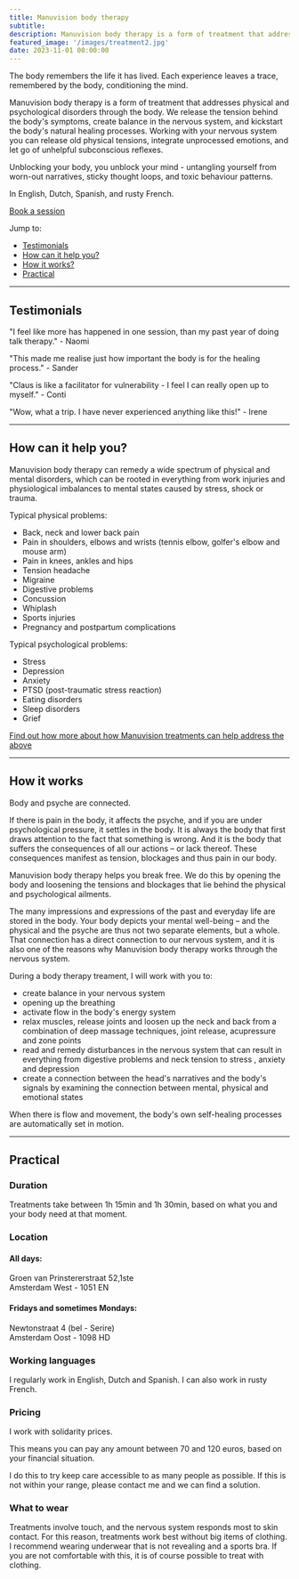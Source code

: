 ```yaml
---
title: Manuvision body therapy
subtitle: 
description: Manuvision body therapy is a form of treatment that addresses physical and psychological disorders through the body. We release the tension behind the body's symptoms, create balance in the nervous system, and kickstart the body's natural healing processes. In English, Dutch, Spanish, and rusty French.
featured_image: '/images/treatment2.jpg'
date: 2023-11-01 00:00:00
---
```


The body remembers the life it has lived.
Each experience leaves a trace, remembered by the body, conditioning the mind.

Manuvision body therapy is a form of treatment that addresses physical and psychological disorders through the body. 
We release the tension behind the body's symptoms, create balance in the nervous system, and kickstart the body's natural healing processes.
Working with your nervous system you can release old physical tensions, integrate unprocessed emotions, and let go of unhelpful subconscious reflexes.

Unblocking your body, you unblock your mind - untangling yourself from worn-out narratives, sticky thought loops, and toxic behaviour patterns.

In English, Dutch, Spanish, and rusty French.

<a href="/contact" class="button button--large">Book a session</a>

Jump to:
* [Testimonials](#testimonials)
* [How can it help you?](#how-can-it-help-you)
* [How it works?](#how-it-works)
* [Practical](#practical)

---

## Testimonials

"I feel like more has happened in one session, than my past year of doing talk therapy." -  Naomi

"This made me realise just how important the body is for the healing process." - Sander

"Claus is like a facilitator for vulnerability - I feel I can really open up to myself." - Conti

"Wow, what a trip. I have never experienced anything like this!" - Irene

---

## How can it help you?

Manuvision body therapy can remedy a wide spectrum of physical and mental disorders, which can be rooted in everything from work injuries and physiological imbalances to mental states caused by stress, shock or trauma.

Typical physical problems:

* Back, neck and lower back pain
* Pain in shoulders, elbows and wrists (tennis elbow, golfer's elbow and mouse arm)
* Pain in knees, ankles and hips
* Tension headache
* Migraine
* Digestive problems
* Concussion
* Whiplash
* Sports injuries
* Pregnancy and postpartum complications

Typical psychological problems:

* Stress
* Depression
* Anxiety
* PTSD (post-traumatic stress reaction)
* Eating disorders
* Sleep disorders
* Grief

[Find out how more about how Manuvision treatments can help address the above](https://manuvision-dk.translate.goog/hvad-kan-kropsterapi-hjaelpe-med/?_x_tr_sl=da&_x_tr_tl=en&_x_tr_hl=en-US&_x_tr_pto=wapp)

---

## How it works

Body and psyche are connected.

If there is pain in the body, it affects the psyche, and if you are under psychological pressure, it settles in the body.
It is always the body that first draws attention to the fact that something is wrong.
And it is the body that suffers the consequences of all our actions – or lack thereof.
These consequences manifest as tension, blockages and thus pain in our body.

Manuvision body therapy helps you break free.
We do this by opening the body and loosening the tensions and blockages that lie behind the physical and psychological ailments.

The many impressions and expressions of the past and everyday life are stored in the body.
Your body depicts your mental well-being – and the physical and the psyche are thus not two separate elements, but a whole.
That connection has a direct connection to our nervous system, and it is also one of the reasons why Manuvision body therapy works through the nervous system.

During a body therapy treament, I will work with you to:

* create balance in your nervous system
* opening up the breathing
* activate flow in the body's energy system
* relax muscles, release joints and loosen up the neck and back from a combination of deep massage techniques, joint release, acupressure and zone points
* read and remedy disturbances in the nervous system that can result in everything from digestive problems and neck tension to stress , anxiety and depression
* create a connection between the head's narratives and the body's signals by examining the connection between mental, physical and emotional states

When there is flow and movement, the body's own self-healing processes are automatically set in motion.

---

## Practical

### Duration

Treatments take between 1h 15min and 1h 30min, based on what you and your body need at that moment. 

### Location 

#### All days:

Groen van Prinstererstraat 52,1ste  
Amsterdam West - 1051 EN

#### Fridays and sometimes Mondays:

Newtonstraat 4 (bel - Serire)  
Amsterdam Oost - 1098 HD

### Working languages

I regularly work in English, Dutch and Spanish.
I can also work in rusty French.

### Pricing

I work with solidarity prices.

This means you can pay any amount between 70 and 120 euros, based on your financial situation.

I do this to try keep care accessible to as many people as possible.
If this is not within your range, please contact me and we can find a solution.

### What to wear

Treatments involve touch, and the nervous system responds most to skin contact.
For this reason, treatments work best without big items of clothing.
I recommend wearing underwear that is not revealing and a sports bra.
If you are not comfortable with this, it is of course possible to treat with clothing.
